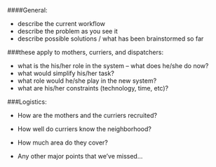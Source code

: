 ####General:
* describe the current workflow
* describe the problem as you see it
* describe possible solutions / what has been brainstormed so far

###these apply to mothers, curriers, and dispatchers:

* what is the his/her role in the system – what does he/she do now?
* what would simplify his/her task?
* what role would he/she play in the new system?
* what are his/her constraints (technology, time, etc)?

###Logistics:
* How are the mothers and the curriers recruited?
* How well do curriers know the neighborhood?
* How much area do they cover?

* Any other major points that we’ve missed…
